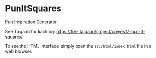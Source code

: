 # PunItSquares
Pun Inspiration Generator

See Taiga.io for backlog: https://tree.taiga.io/project/creyes17-pun-it-squares/

To see the HTML interface, simply open the `src/html/index.html` file in a web browser.
